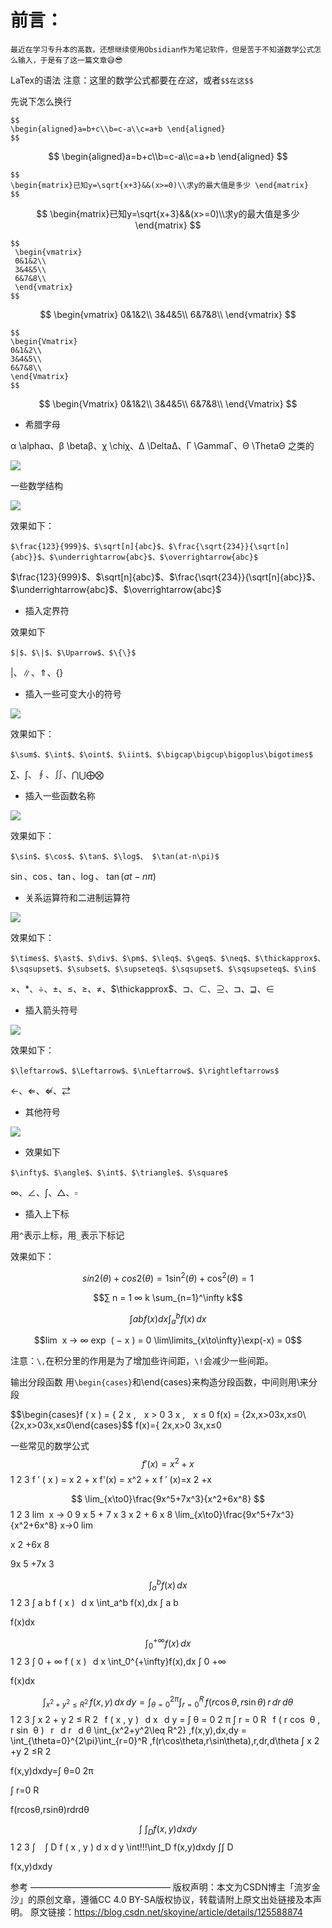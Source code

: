 # 前言：

```
最近在学习专升本的高数，还想继续使用Obsidian作为笔记软件，但是苦于不知道数学公式怎么输入，于是有了这一篇文章😅😎
```

LaTex的语法
注意：这里的数学公式都要在$在这$，或者`$$在这$$`

先说下怎么换行

```
$$
\begin{aligned}a=b+c\\b=c-a\\c=a+b \end{aligned}
$$
```
$$
\begin{aligned}a=b+c\\b=c-a\\c=a+b \end{aligned}
$$


```
$$ 
\begin{matrix}已知y=\sqrt{x+3}&&(x>=0)\\求y的最大值是多少 \end{matrix}
$$
```
$$
\begin{matrix}已知y=\sqrt{x+3}&&(x>=0)\\求y的最大值是多少 \end{matrix}
$$

```
$$
 \begin{vmatrix}
 0&1&2\\
 3&4&5\\
 6&7&8\\
 \end{vmatrix}
$$
```

$$
 \begin{vmatrix}
 0&1&2\\
 3&4&5\\
 6&7&8\\
 \end{vmatrix}
$$


 ```
 $$
 \begin{Vmatrix}
 0&1&2\\
 3&4&5\\
 6&7&8\\
 \end{Vmatrix}
$$
 ```

$$
 \begin{Vmatrix}
 0&1&2\\
 3&4&5\\
 6&7&8\\
 \end{Vmatrix}
$$

- 希腊字母

α \alphaα、β \betaβ、χ \chiχ、Δ \DeltaΔ、Γ \GammaΓ、Θ \ThetaΘ 之类的

![](https://img-blog.csdnimg.cn/img_convert/54b67772e9ccb1e9242f9c05944f4561.jpeg)

一些数学结构

![](https://img-blog.csdnimg.cn/img_convert/c29930fba2831080025bfe93ef1b4e25.jpeg)

效果如下：
```
$\frac{123}{999}$、$\sqrt[n]{abc}$、$\frac{\sqrt{234}}{\sqrt[n]{abc}}$、$\underrightarrow{abc}$、$\overrightarrow{abc}$
```
$\frac{123}{999}$、$\sqrt[n]{abc}$、$\frac{\sqrt{234}}{\sqrt[n]{abc}}$、$\underrightarrow{abc}$、$\overrightarrow{abc}$



- 插入定界符


效果如下
```
$|$、$\|$、$\Uparrow$、$\{\}$
```

$|$、$\|$、$\Uparrow$、$\{\}$

- 插入一些可变大小的符号

![](https://img-blog.csdnimg.cn/img_convert/cb6a9862d5fca7af9718b4a6f8b2ab95.png)


效果如下：
```
$\sum$、$\int$、$\oint$、$\iint$、$\bigcap\bigcup\bigoplus\bigotimes$
```

$\sum$、$\int$、$\oint$、$\iint$、$\bigcap\bigcup\bigoplus\bigotimes$



- 插入一些函数名称

![](https://img-blog.csdnimg.cn/img_convert/e59f97f3b96d7f7d4c6b7d29eef09c10.jpeg)

效果如下：

```
$\sin$、$\cos$、$\tan$、$\log$、 $\tan(at-n\pi)$
```

$\sin$、$\cos$、$\tan$、$\log$、 $\tan(at-n\pi)$


- 关系运算符和二进制运算符

![](https://img-blog.csdnimg.cn/img_convert/0048bd339dccf25bf152126d9ec0fe1b.jpeg)

效果如下：
```
$\times$、$\ast$、$\div$、$\pm$、$\leq$、$\geq$、$\neq$、$\thickapprox$、$\sqsupset$、$\subset$、$\supseteq$、$\sqsupset$、$\sqsupseteq$、$\in$
```
$\times$、$\ast$、$\div$、$\pm$、$\leq$、$\geq$、$\neq$、$\thickapprox$、$\sqsupset$、$\subset$、$\supseteq$、$\sqsupset$、$\sqsupseteq$、$\in$


- 插入箭头符号

![](https://img-blog.csdnimg.cn/img_convert/0eb121c8d0a15ec5c09a5d38db1c7a0c.jpeg)

效果如下：

```
$\leftarrow$、$\Leftarrow$、$\nLeftarrow$、$\rightleftarrows$
```

$\leftarrow$、$\Leftarrow$、$\nLeftarrow$、$\rightleftarrows$

- 其他符号

![](https://img-blog.csdnimg.cn/img_convert/535defcb0a558d6ca7bd45628cb1472d.jpeg)

- 效果如下

```
$\infty$、$\angle$、$\int$、$\triangle$、$\square$
```

$\infty$、$\angle$、$\int$、$\triangle$、$\square$

- 插入上下标

用`^`表示上标，用`_`表示下标记

效果如下：


$$ sin ⁡ 2 ( θ ) + cos ⁡ 2 ( θ ) = 1 \sin^2(\theta) + \cos^2(\theta) = 1 $$ 

$$∑ n = 1 ∞ k \sum_{n=1}^\infty k$$

$$∫ a b f ( x )   d x \int_a^bf(x)\,dx$$

$$lim ⁡ x → ∞ exp ⁡ ( − x ) = 0 \lim\limits_{x\to\infty}\exp(-x) = 0$$

注意：`\,`在积分里的作用是为了增加些许间距，`\!`会减少一些间距。

输出分段函数
用`\begin{cases}`和\end{cases}来构造分段函数，中间则用\\来分段

$$\begin{cases}f ( x ) = { 2 x ,    x > 0 3 x ,    x ≤ 0 f(x) =
{2x,x>03x,x≤0\\
{2x,x>03x,x≤0\\end{cases}$$
f(x)={ 
2x,x>0
3x,x≤0

 

一些常见的数学公式
$$
 f'(x) = x^2 + x
$$
1
2
3
f ′ ( x ) = x 2 + x f'(x) = x^2 + x
f 
′
 (x)=x 
2
 +x

$$
 \lim_{x\to0}\frac{9x^5+7x^3}{x^2+6x^8}
$$
1
2
3
lim ⁡ x → 0 9 x 5 + 7 x 3 x 2 + 6 x 8 \lim_{x\to0}\frac{9x^5+7x^3}{x^2+6x^8}
x→0
lim


x 
2
 +6x 
8

9x 
5
 +7x 
3




$$
 \int_a^b f(x)\,dx
$$
1
2
3
∫ a b f ( x )   d x \int_a^b f(x)\,dx
∫ 
a
b

 f(x)dx

$$
 \int_0^{+\infty}f(x)\,dx
$$
1
2
3
∫ 0 + ∞ f ( x )   d x \int_0^{+\infty}f(x)\,dx
∫ 
0
+∞

 f(x)dx

$$
 \int_{x^2+y^2\leq R^2} \,f(x,y)\,dx\,dy = \int_{\theta=0}^{2\pi}\int_{r=0}^R \,f(r\cos\theta,r\sin\theta)\,r\,dr\,d\theta
$$
1
2
3
∫ x 2 + y 2 ≤ R 2   f ( x , y )   d x   d y = ∫ θ = 0 2 π ∫ r = 0 R   f ( r cos ⁡ θ , r sin ⁡ θ )   r   d r   d θ \int_{x^2+y^2\leq R^2} \,f(x,y)\,dx\,dy = \int_{\theta=0}^{2\pi}\int_{r=0}^R \,f(r\cos\theta,r\sin\theta)\,r\,dr\,d\theta
∫ 
x 
2
 +y 
2
 ≤R 
2


 f(x,y)dxdy=∫ 
θ=0
2π

 ∫ 
r=0
R

 f(rcosθ,rsinθ)rdrdθ

$$
 \int\!\!\!\int_D f(x,y)dxdy
$$
1
2
3
∫  ⁣ ⁣ ⁣ ∫ D f ( x , y ) d x d y \int\!\!\!\int_D f(x,y)dxdy
∫∫ 
D

 f(x,y)dxdy

参考
————————————————
版权声明：本文为CSDN博主「流岁金沙」的原创文章，遵循CC 4.0 BY-SA版权协议，转载请附上原文出处链接及本声明。
原文链接：https://blog.csdn.net/skoyine/article/details/125588874